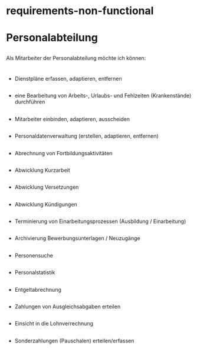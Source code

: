 # requirements-non-functional
# Personalabteilung
##
Als Mitarbeiter der Personalabteilung möchte ich können:
#
-  Dienstpläne erfassen, adaptieren, entfernen
##
-  eine Bearbeitung von Arbeits-, Urlaubs- und Fehlzeiten (Krankenstände) durchführen
##
-  Mitarbeiter einbinden, adaptieren, ausscheiden
##
-  Personaldatenverwaltung (erstellen, adaptieren, entfernen)
##
-  Abrechnung von Fortbildungsaktivitäten
##
-  Abwicklung Kurzarbeit
##
-  Abwicklung Versetzungen
##
-  Abwicklung Kündigungen
##
-  Terminierung von Einarbeitungsprozessen (Ausbildung / Einarbeitung)
##
-  Archivierung Bewerbungsunterlagen / Neuzugänge
##
-  Personensuche
##
-  Personalstatistik
##
-  Entgeltabrechnung
##
-  Zahlungen von Ausgleichsabgaben erteilen
##
-  Einsicht in die Lohnverrechnung
##
-  Sonderzahlungen (Pauschalen) erteilen/erfassen
